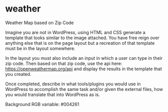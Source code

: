 # weather
Weather Map based on Zip Code

Imagine you are not in WordPress, using HTML and CSS generate a template that looks similar to the image attached. You have free reign over anything else that is on the page layout but a recreation of that template must be in the layout somewhere.

In the layout you must also include an input in which a user can type in their zip code. Then based on that zip code, use the api here: https://openweathermap.org/api and display the results in the template that you created.

Once completed, describe in what tools/plugins you would use in WordPress to accomplish the same task and/or given the external files, how you would translate that into WordPress as is.

Background RGB variable: #004261
